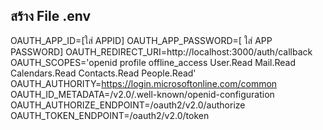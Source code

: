 ## สร้าง File .env
OAUTH_APP_ID=[ใส่ APPID]
OAUTH_APP_PASSWORD=[ ใส่ APP PASSWORD]
OAUTH_REDIRECT_URI=http://localhost:3000/auth/callback
OAUTH_SCOPES='openid profile offline_access User.Read Mail.Read Calendars.Read Contacts.Read People.Read'
OAUTH_AUTHORITY=https://login.microsoftonline.com/common
OAUTH_ID_METADATA=/v2.0/.well-known/openid-configuration
OAUTH_AUTHORIZE_ENDPOINT=/oauth2/v2.0/authorize
OAUTH_TOKEN_ENDPOINT=/oauth2/v2.0/token